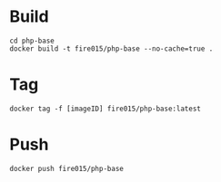 # Build

```
cd php-base
docker build -t fire015/php-base --no-cache=true .
```

# Tag

```
docker tag -f [imageID] fire015/php-base:latest
```

# Push

```
docker push fire015/php-base
```